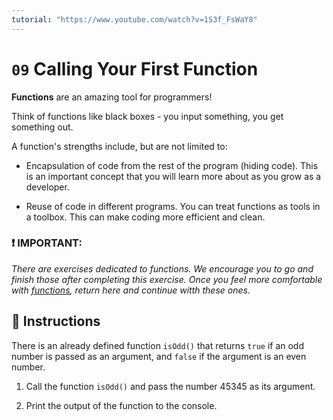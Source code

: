 ```yaml
---
tutorial: "https://www.youtube.com/watch?v=1S3f_FsWaY8"
---
```


# `09` Calling Your First Function

**Functions** are an amazing tool for programmers! 

Think of functions like black boxes  - you input something, you get something out. 

A function's strengths include, but are not limited to:

* Encapsulation of code from the rest of the program (hiding code). This is an important concept that you will learn more about as you grow as a developer.

* Reuse of code in different programs.  You can treat functions as tools in a toolbox.  This can make coding more efficient and clean.

### :exclamation: IMPORTANT: 

*There are exercises dedicated to functions. We encourage you to go and finish those after completing this exercise. Once you feel more comfortable with [functions](https://github.com/4GeeksAcademy/javascript-functions-exercises-tutorial), return here and continue witth these ones.*

## :pencil: Instructions

There is an already defined function `isOdd()` that returns `true` if an odd number is passed as an argument, and `false` if the argument is an even number.

1. Call the function `isOdd()` and pass the number 45345 as its argument.

2.  Print the output of the function to the console.
